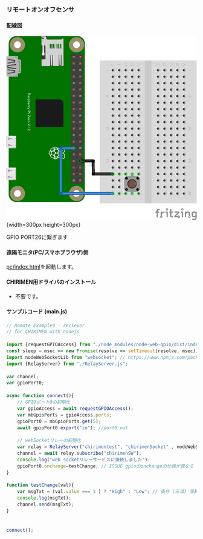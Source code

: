 ### リモートオンオフセンサ

#### 配線図

![配線図](../gpio-polling/PiZero_gpio1.png "schematic"){width=300px height=300px}

GPIO PORT26に繋ぎます

#### 遠隔モニタ(PC/スマホブラウザ)側

[pc/index.html](https://codesandbox.io/s/github/chirimen-oh/chirimen.org/tree/master/pizero/src/esm-examples/remote_gpio_sw/pc?module=pc.js)を起動します。

#### CHIRIMEN用ドライバのインストール

- 不要です。

#### サンプルコード (main.js)

```javascript
// Remote Example9 - reciever
// for CHIRIMEN with nodejs

import {requestGPIOAccess} from "./node_modules/node-web-gpio/dist/index.js";
const sleep = msec => new Promise(resolve => setTimeout(resolve, msec));
import nodeWebSocketLib from "websocket"; // https://www.npmjs.com/package/websocket
import {RelayServer} from "./RelayServer.js";

var channel;
var gpioPort0;

async function connect(){
	// GPIOポート0の初期化
	var gpioAccess = await requestGPIOAccess();
	var mbGpioPorts = gpioAccess.ports;
	gpioPort0 = mbGpioPorts.get(5);
	await gpioPort0.export("in"); //port0 out
	
	// webSocketリレーの初期化
	var relay = RelayServer("chirimentest", "chirimenSocket" , nodeWebSocketLib, "https://chirimen.org");
	channel = await relay.subscribe("chirimenSW");
	console.log("web socketリレーサービスに接続しました");
	gpioPort0.onchange=testChange; // ISSUE gpioのonchangeの仕様が異なる
}

function testChange(val){
	var msgTxt = (val.value === 1 ) ? "High" : "Low"; // 条件 (三項) 演算子 
	console.log(msgTxt);
	channel.send(msgTxt);
}


connect();
```
